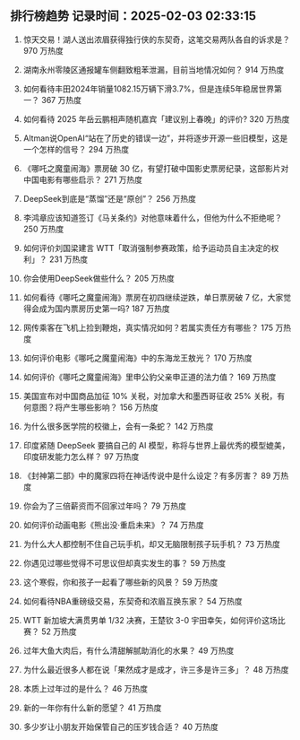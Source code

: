 
## 排行榜趋势 记录时间：2025-02-03 02:33:15
  
  1. 惊天交易！湖人送出浓眉获得独行侠的东契奇，这笔交易两队各自的诉求是？ 970 万热度
    
  2. 湖南永州零陵区通报罐车侧翻致粗苯泄漏，目前当地情况如何？ 914 万热度
    
  3. 如何看待丰田2024年销量1082.15万辆下滑3.7%，但是连续5年稳居世界第一？ 367 万热度
    
  4. 如何看待 2025 年岳云鹏相声随机嘉宾「建议别上春晚」的评价? 320 万热度
    
  5. Altman说OpenAI“站在了历史的错误一边”，并将逐步开源一些旧模型，这是一个怎样的信号？ 294 万热度
    
  6. 《哪吒之魔童闹海》票房破 30 亿，有望打破中国影史票房纪录，这部影片对中国电影有哪些启示？ 271 万热度
    
  7. DeepSeek到底是“蒸馏”还是“原创”？ 256 万热度
    
  8. 李鸿章应该知道签订《马关条约》对他意味着什么，但他为什么不拒绝呢？ 250 万热度
    
  9. 如何评价刘国梁建言 WTT「取消强制参赛政策，给予运动员自主决定的权利」？ 231 万热度
    
  10. 你会使用DeepSeek做些什么？ 205 万热度
    
  11. 如何看待《哪吒之魔童闹海》票房在初四继续逆跌，单日票房破 7 亿，大家觉得会成为国内票房历史第一吗? 187 万热度
    
  12. 网传乘客在飞机上捡到鞭炮，真实情况如何？若属实责任方有哪些？ 175 万热度
    
  13. 如何评价电影《哪吒之魔童闹海》中的东海龙王敖光？ 170 万热度
    
  14. 如何评价《哪吒之魔童闹海》里申公豹父亲申正道的法力值？ 169 万热度
    
  15. 美国宣布对中国商品加征 10% 关税，对加拿大和墨西哥征收 25% 关税，有何意图？将产生哪些影响？ 156 万热度
    
  16. 为什么很多医学院的校徽上，会有一条蛇？ 142 万热度
    
  17. 印度紧随 DeepSeek 要搞自己的 AI 模型，称将与世界上最优秀的模型媲美，印度研发能力怎么样？ 97 万热度
    
  18. 《封神第二部》中的魔家四将在神话传说中是什么设定？有多厉害？ 89 万热度
    
  19. 你会为了三倍薪资而不回家过年吗？ 79 万热度
    
  20. 如何评价动画电影《熊出没·重启未来》？ 74 万热度
    
  21. 为什么大人都控制不住自己玩手机，却又无脑限制孩子玩手机？ 73 万热度
    
  22. 你遇见过哪些觉得不可思议但却真实发生的事？ 59 万热度
    
  23. 这个寒假，你和孩子一起看了哪些新的风景？ 59 万热度
    
  24. 如何看待NBA重磅级交易，东契奇和浓眉互换东家？ 54 万热度
    
  25. WTT 新加坡大满贯男单 1/32 决赛，王楚钦 3-0 宇田幸矢，如何评价这场比赛？ 52 万热度
    
  26. 过年大鱼大肉后，有什么清甜解腻助消化的水果？ 49 万热度
    
  27. 为什么最近很多人都在说「果然成才是成才，许三多是许三多」？ 48 万热度
    
  28. 本质上过年过的是什么？ 46 万热度
    
  29. 新的一年你有什么新的愿望？ 41 万热度
    
  30. 多少岁让小朋友开始保管自己的压岁钱合适？ 40 万热度
    